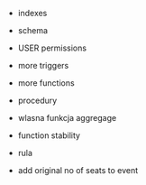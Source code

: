 * indexes
* schema
* USER permissions

* more triggers
* more functions
* procedury
* wlasna funkcja aggregage
* function stability
* rula

* add original no of seats to event

<!-- 
tabele
* zrobic cos z on delete cascade

triggery jako checki
* trigger co sprawdza czy ten kto kupuje bilet ma 18 lat
* trigger co sprawdza ze dwa eventy nie moga byc w tym samym czasie
* trigger co sprarwdza ze artysta nie moze byc na dwoch eventach w tym samym czasie
* moze jakis event trigger

inne triggery (nie jako checki)
*

funckje
* usuwanie eventu
* liczenie ceny na podstawie event_id i owner_id
* wlasna funkcja agregująca
* zrobic funkcje na kupowanie biletu zamiast triggera
* funckja na usuwanie biletu
* funckja na usuwanie eventu
* funckja na usuwanie lokalizacji
* artysta odwoluje event

procedura
* jedna z funkcji niech bedzie procedura

query
* fetch
* cursor
* upsert
* window funciton

 -->